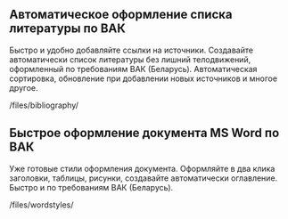 ## Автоматическое оформление списка литературы по ВАК
Быстро и удобно добавляйте ссылки на источники. Создавайте автоматически список литературы без лишний телодвижений, оформленный по требованиям ВАК (Беларусь). Автоматическая сортировка, обновление при добавлении новых источников и многое другое.

/files/bibliography/

## Быстрое оформление документа MS Word по ВАК
Уже готовые стили оформления документа. Оформляйте в два клика заголовки, таблицы, рисунки, создавайте автоматически оглавление. Быстро и по требованиям ВАК (Беларусь).

/files/wordstyles/
